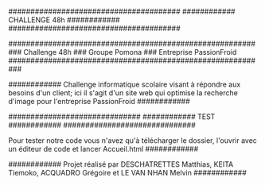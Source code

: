 #######################################
############ CHALLENGE 48h ############
#######################################

###########################################################
Challenge 48h ### Groupe Pomona ### Entreprise PassionFroid
###########################################################

############
Challenge informatique scolaire visant à répondre aux besoins d'un client; ici il s'agit d'un site web qui optimise la recherche d'image pour l'entreprise PassionFroid
############



##############################
############ TEST ############
##############################

Pour tester notre code vous n'avez qu'à télécharger le dossier, l'ouvrir avec un éditeur de code et lancer Accueil.html
############



############
Projet réalisé par DESCHATRETTES Matthias, KEITA Tiemoko, ACQUADRO Grégoire et LE VAN NHAN Melvin
############
